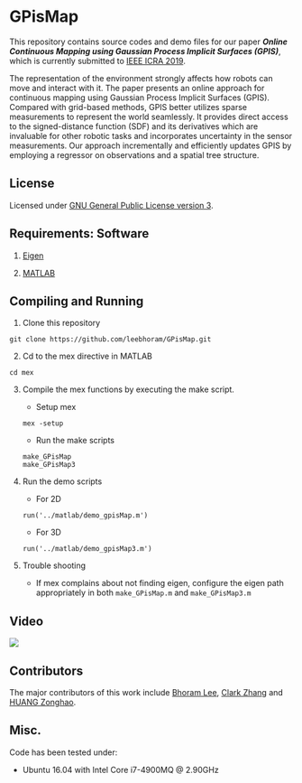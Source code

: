 # GPisMap 

This repository contains source codes and demo files for our paper ***Online
Continuous Mapping using Gaussian Process Implicit Surfaces (GPIS)***, which is
currently submitted to [IEEE ICRA 2019](https://www.icra2019.org/).

The representation of the environment strongly affects how robots can move and
interact with it. The paper presents an online approach for continuous mapping
using Gaussian Process Implicit Surfaces (GPIS). Compared with grid-based
methods, GPIS better utilizes sparse measurements to represent the world
seamlessly. It provides direct access to the signed-distance function (SDF) and
its derivatives which are invaluable for other robotic tasks and incorporates
uncertainty in the sensor measurements. Our approach incrementally and
efficiently updates GPIS by employing a regressor on observations and a spatial
tree structure.
 
## License

Licensed under [GNU General Public License version 3](https://www.gnu.org/licenses/gpl-3.0.html).

## Requirements: Software

1. [Eigen](http://eigen.tuxfamily.org/)

2. [MATLAB](https://www.mathworks.com/products/matlab.html)

## Compiling and Running

1. Clone this repository
```
git clone https://github.com/leebhoram/GPisMap.git
```

2. Cd to the mex directive in MATLAB
```
cd mex
```

3. Compile the mex functions by executing the make script.
    * Setup mex 
    ```
    mex -setup
    ```
    * Run the make scripts
    ```
    make_GPisMap
    make_GPisMap3
    ```

4. Run the demo scripts

    * For 2D 
    ```
    run('../matlab/demo_gpisMap.m')
    ```
    * For 3D 
    ```
    run('../matlab/demo_gpisMap3.m')
    ```

5. Trouble shooting
    * If mex complains about not finding eigen, configure the eigen path appropriately
        in both `make_GPisMap.m` and `make_GPisMap3.m`

## Video  
[![](http://img.youtube.com/vi/_EqeoLeHzXU/0.jpg)](http://www.youtube.com/watch?v=_EqeoLeHzXU "Online Continuous Mapping using GPIS")

## Contributors

The major contributors of this work include [Bhoram Lee](https://github.com/leebhoram),
[Clark Zhang](https://github.com/chickensouple) and [HUANG Zonghao](https://github.com/huangzonghao).

## Misc.

Code has been tested under:

- Ubuntu 16.04 with Intel Core i7-4900MQ @ 2.90GHz

<!-- ## Citation
   - 
   - If you find GPisMap useful in your research, please consider citing:
   - ```
   - @article{<++>,
   -     Author = {Bhoram Lee, Clark Zhang, Zonghao Huang, Daniel D. Lee},
   -     Title = {Oneline Continuous Mapping using Gaussian Process Implicit Surfaces},
   -     Journal = {<++>},
   -     Year = {<++>}
   - }
   - 
   - ```
   -->
